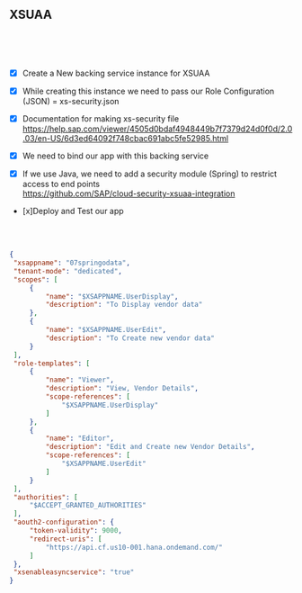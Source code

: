 ## XSUAA

</br>
</br>   
</br>   

- [x] Create a New backing service instance for XSUAA 
- [x] While creating this instance we need to pass our Role Configuration (JSON) = xs-security.json
- [x] Documentation for making xs-security file
</br> https://help.sap.com/viewer/4505d0bdaf4948449b7f7379d24d0f0d/2.0.03/en-US/6d3ed64092f748cbac691abc5fe52985.html

- [x] We need to bind our app with this backing service
- [x] If we use Java, we need to add a security module (Spring) to restrict access to end points
</br> https://github.com/SAP/cloud-security-xsuaa-integration
- [x]Deploy and Test our app


</br>   
</br>   
   
   ```json
{
    "xsappname": "07springodata",
    "tenant-mode": "dedicated",
    "scopes": [
        {
            "name": "$XSAPPNAME.UserDisplay",
            "description": "To Display vendor data"
        },
        {
            "name": "$XSAPPNAME.UserEdit",
            "description": "To Create new vendor data"
        }
    ],
    "role-templates": [
        {
            "name": "Viewer",
            "description": "View, Vendor Details",
            "scope-references": [
                "$XSAPPNAME.UserDisplay"
            ]
        },
        {
            "name": "Editor",
            "description": "Edit and Create new Vendor Details",
            "scope-references": [
                "$XSAPPNAME.UserEdit"
            ]
        }
    ],
    "authorities": [
        "$ACCEPT_GRANTED_AUTHORITIES"
    ],
    "aouth2-configuration": {
        "token-validity": 9000,
        "redirect-uris": [
            "https://api.cf.us10-001.hana.ondemand.com/"
        ]
    },
    "xsenableasyncservice": "true"
}
   ```
   
</br>   
</br>      
